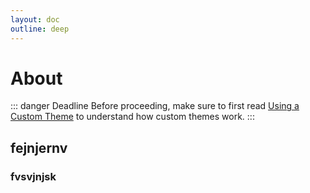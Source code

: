 ```yaml
---
layout: doc
outline: deep
---
```

# About

::: danger Deadline
Before proceeding, make sure to first read [Using a Custom Theme](./custom-theme) to understand how custom themes work.
:::

## fejnjernv


### fvsvjnjsk